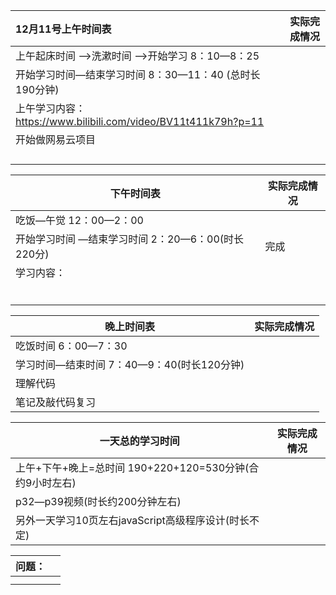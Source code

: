 | 12月11号上午时间表                                           | 实际完成情况 |
| :----------------------------------------------------------- | ------------ |
| 上午起床时间 —>洗漱时间 —>开始学习         8：10—8：25       |              |
| 开始学习时间—结束学习时间                           8：30—11：40 (总时长190分钟) |              |
| 上午学习内容：https://www.bilibili.com/video/BV11t411k79h?p=11 |              |
| 开始做网易云项目                                             |              |
|                                                              |              |
|                                                              |              |
|                                                              |              |
|                                                              |              |



| 下午时间表                                                 | 实际完成情况 |
| ---------------------------------------------------------- | ------------ |
| 吃饭—午觉   12：00—2：00                                   |              |
| 开始学习时间 —结束学习时间          2：20—6：00(时长220分) | 完成         |
| 学习内容：                                                 |              |
|                                                            |              |
|                                                            |              |
|                                                            |              |
|                                                            |              |
|                                                            |              |
|                                                            |              |



| 晚上时间表                                        | 实际完成情况 |
| ------------------------------------------------- | ------------ |
| 吃饭时间         6：00—7：30                      |              |
| 学习时间—结束时间        7：40—9：40(时长120分钟) |              |
| 理解代码                                          |              |
| 笔记及敲代码复习                                  |              |



| 一天总的学习时间                                             | 实际完成情况 |
| ------------------------------------------------------------ | ------------ |
| 上午+下午+晚上=总时间                190+220+120=530分钟(合约9小时左右) |              |
| p32—p39视频(时长约200分钟左右)                               |              |
| 另外一天学习10页左右javaScript高级程序设计(时长不定)         |              |




| 问题： |      |
| ------ | ---- |
|        |      |
|        |      |

